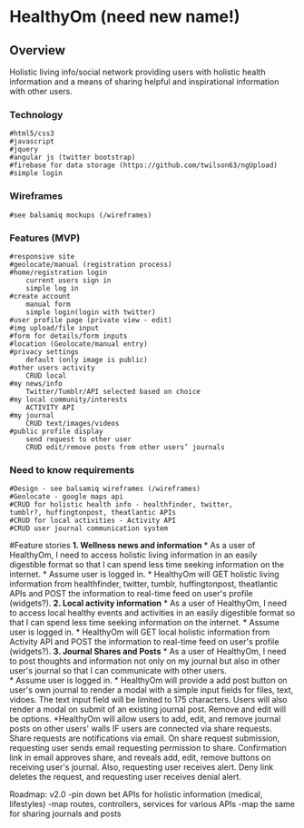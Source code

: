 # HealthyOm (need new name!)

## Overview
Holistic living info/social network providing users with holistic health information and a means of sharing helpful and inspirational information with other users.

### Technology
	#html5/css3
	#javascript
	#jquery
	#angular js (twitter bootstrap)
	#firebase for data storage (https://github.com/twilson63/ngUpload)
	#simple login

### Wireframes
	#see balsamiq mockups (/wireframes)

### Features (MVP)
	#responsive site
	#geolocate/manual (registration process)
	#home/registration login
		current users sign in 
		simple log in
	#create account
		manual form
		simple login(login with twitter)
	#user profile page (private view - edit)
	#img upload/file input
	#form for details/form inputs
	#location (Geolocate/manual entry)
	#privacy settings
		default (only image is public)
	#other users activity
		CRUD local
	#my news/info
		Twitter/Tumblr/API selected based on choice
	#my local community/interests
		ACTIVITY API
	#my journal
		CRUD text/images/videos
	#public profile display
		send request to other user
		CRUD edit/remove posts from other users’ journals

### Need to know requirements
	#Design - see balsamiq wireframes (/wireframes)
	#Geolocate - google maps api
	#CRUD for holistic health info - healthfinder, twitter, 		tumblr?, huffingtonpost, theatlantic APIs
	#CRUD for local activities - Activity API
	#CRUD user journal communication system 
	
#Feature stories
**1. Wellness news and information**
	* As a user of HealthyOm, I need to access holistic living information in an easily digestible format so that I can spend less time seeking information on the internet.
	* Assume user is logged in.
	* HealthyOm will GET holistic living information from healthfinder, twitter, tumblr, huffingtonpost, theatlantic APIs and POST the information to real-time feed on user's profile (widgets?).
**2. Local activity information**
	* As a user of HealthyOm, I need to access local healthy events and activities in an easily digestible format so that I can spend less time seeking information on the internet.
	* Assume user is logged in.
	* HealthyOm will GET local holistic information from Activity API and POST the information to real-time feed on user's profile (widgets?).
**3. Journal Shares and Posts**
	* As a user of HealthyOm, I need to post thoughts and information not only on my journal but also in other user's journal so that I can communicate with other users.  
	* Assume user is logged in.
	* HealthyOm will provide a add post button on user's own journal to render a modal with a simple input fields for files, text, vidoes.  The text input field will be limited to 175 characters.  Users will also render a modal on submit of an existing journal post.  Remove and edit will be options.
	*HealthyOm will allow users to add, edit, and remove journal posts on other users' walls IF users are connected via share requests. Share requests are notifications via email. On share request submission, requesting user sends email requesting permission to share.  Confirmation link in email approves share, and reveals add, edit, remove buttons on receiving user's journal.  Also, requesting user receives alert.  Deny link deletes the request, and requesting user receives denial alert.

Roadmap: v2.0
	-pin down bet APIs for holistic information (medical, lifestyles)
	-map routes, controllers, services for various APIs
	-map the same for sharing journals and posts